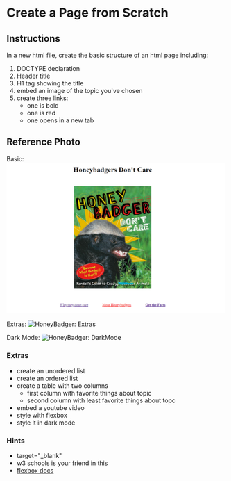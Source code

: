 # Create a Page from Scratch

## Instructions
In a new html file, create the basic structure of an html page including:
1. DOCTYPE declaration
2. Header title
3. H1 tag showing the title 
3. embed an image of the topic you've chosen
4. create three links:
    - one is bold
    - one is red
    - one opens in a new tab

## Reference Photo
Basic:
![HoneyBadger: Basic](./images/basic.png)

Extras:
![HoneyBadger: Extras](./images/extras.gif)

Dark Mode:
![HoneyBadger: DarkMode](./images/darkMode.gif)

### Extras
- create an unordered list
- create an ordered list
- create a table with two columns
    - first column with favorite things about topic
    - second column with least favorite things about topc
- embed a youtube video
- style with flexbox
- style it in dark mode

### Hints
- target="_blank"
- w3 schools is your friend in this
- [flexbox docs](https://css-tricks.com/snippets/css/a-guide-to-flexbox/)